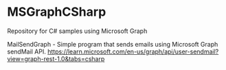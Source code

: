 # MSGraphCSharp
Repository for C# samples using Microsoft Graph

MailSendGraph - Simple program that sends emails using Microsoft Graph sendMail API.
https://learn.microsoft.com/en-us/graph/api/user-sendmail?view=graph-rest-1.0&tabs=csharp
